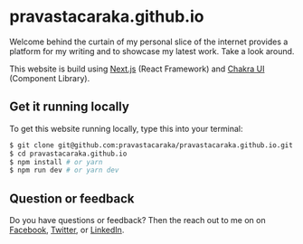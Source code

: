 # pravastacaraka.github.io

Welcome behind the curtain of my personal slice of the internet provides a platform for my writing and to showcase my latest work. Take a look around.

This website is build using [Next.js](https://nextjs.org) (React Framework) and [Chakra UI](https://chakra-ui.com) (Component Library).

## Get it running locally

To get this website running locally, type this into your terminal:

```bash
$ git clone git@github.com:pravastacaraka/pravastacaraka.github.io.git pravastacaraka.github.io
$ cd pravastacaraka.github.io
$ npm install # or yarn
$ npm run dev # or yarn dev
```

## Question or feedback

Do you have questions or feedback? Then the reach out to me on on [Facebook](https://facebook.com/pravastacaraka), [Twitter](https://twitter.com/pravastacaraka), or [LinkedIn](https://www.linkedin.com/in/pravastacaraka).
